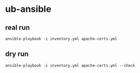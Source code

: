 # ub-ansible

## real run

`ansible-playbook -i inventory.yml apache-certs.yml`

## dry run

`ansible-playbook -i inventory.yml apache-certs.yml --check`
